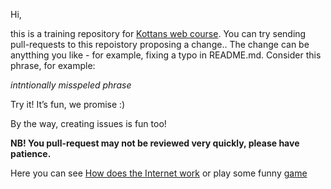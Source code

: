 Hi,

this is a training repository for [Kottans web course](https://github.com/Kottans/web). You can try sending pull-requests to this repoistory proposing a change..
The change can be anytthing you like - for example, fixing a typo in README.md. Consider this phrase, for example: 


*intntionally misspeled phrase*


Try it! It’s fun, we promise :)

By the way, creating issues is fun too!

**NB! You pull-request may not be reviewed very quickly, please have patience.**

Here you can see [How does the Internet work](https://www.youtube.com/watch?v=qEdv_pem-JM) or play some funny [game](http://spielzeugz.de/html5/liquid-particles/)